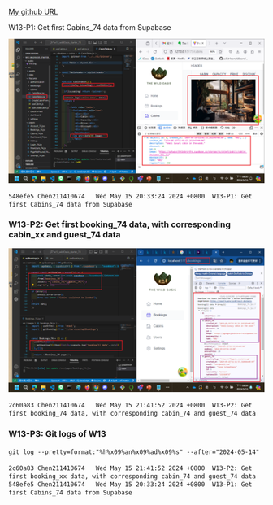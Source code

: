 [My github URL](https://github.com/CHEN211410674/1122-wp2-2N_74)

W13-P1: Get first Cabins_74 data from Supabase

![](w13-p1.png)

```
548efe5 Chen211410674   Wed May 15 20:33:24 2024 +0800  W13-P1: Get first Cabins_74 data from Supabase

```

### W13-P2: Get first booking_74 data, with corresponding cabin_xx and guest_74 data

![](w13-p2.png)

```
2c60a83 Chen211410674   Wed May 15 21:41:52 2024 +0800  W13-P2: Get first booking_74 data, with corresponding cabin_74 and guest_74 data

```

### W13-P3: Git logs of W13

```
git log --pretty=format:"%h%x09%an%x09%ad%x09%s" --after="2024-05-14"

2c60a83 Chen211410674   Wed May 15 21:41:52 2024 +0800  W13-P2: Get first booking_xx data, with corresponding cabin_74 and guest_74 data
548efe5 Chen211410674   Wed May 15 20:33:24 2024 +0800  W13-P1: Get first Cabins_74 data from Supabase

```
